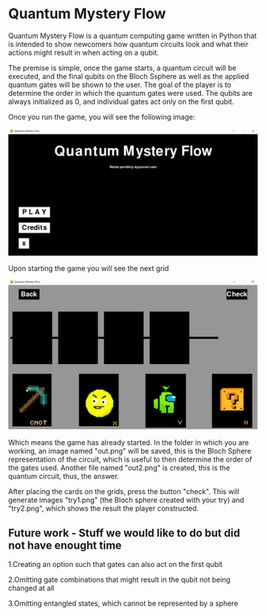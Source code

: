 # Quantum Mystery Flow

Quantum Mystery Flow is a quantum computing game written in Python that is intended to show newcomers how quantum circuits look and what their actions might result in when acting on a qubit. 

The premise is simple, once the game starts, a quantum circuit will be executed, and the final qubits on the Bloch Ssphere as well as the applied quantum gates will be shown to the user. The goal of the player is to determine the order in which the quantum gates were used. The qubits are always initialized as 0, and individual gates act only on the first qubit. 

Once you run the game, you will see the following image:

![QntmMysteryFlow.PNG](https://github.com/iQuHACK/2021_Quacks/blob/dev/sprites/QntmMysteryFlow.PNG)

Upon starting the game you will see the next grid

![cards.PNG](https://github.com/iQuHACK/2021_Quacks/blob/dev/sprites/cards.PNG)

Which means the game has already started. In the folder in which you are working, an image named "out.png" will be saved, this is the Bloch Sphere representation of the circuit, which is useful to then determine the order of the gates used. Another file named "out2.png" is created, this is the quantum circuit, thus, the answer. 

After placing the cards on the grids, press the button "check". This will generate images "try1.png" (the Bloch sphere created with your try) and "try2.png", which shows the result the player constructed. 


## Future work - Stuff we would like to do but did not have enought time
1.Creating an option such that gates can also act on the first qubit

2.Omitting gate combinations that might result in the qubit not being changed at all

3.Omitting entangled states, which cannot be represented by a sphere
